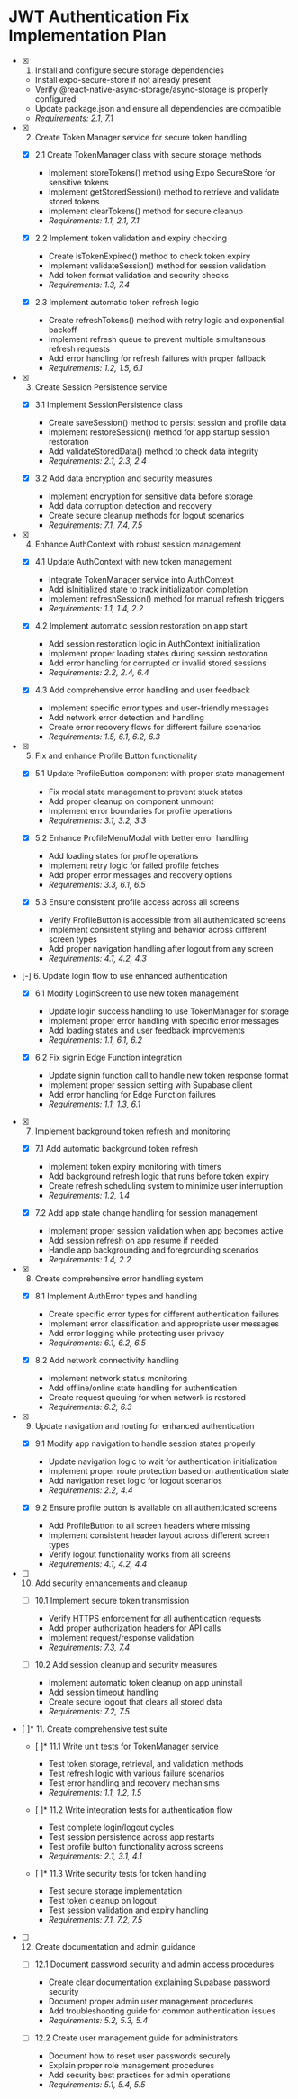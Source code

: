# JWT Authentication Fix Implementation Plan

- [x] 1. Install and configure secure storage dependencies
  - Install expo-secure-store if not already present
  - Verify @react-native-async-storage/async-storage is properly configured
  - Update package.json and ensure all dependencies are compatible
  - _Requirements: 2.1, 7.1_

- [x] 2. Create Token Manager service for secure token handling
  - [x] 2.1 Create TokenManager class with secure storage methods
    - Implement storeTokens() method using Expo SecureStore for sensitive tokens
    - Implement getStoredSession() method to retrieve and validate stored tokens
    - Implement clearTokens() method for secure cleanup
    - _Requirements: 1.1, 2.1, 7.1_

  - [x] 2.2 Implement token validation and expiry checking
    - Create isTokenExpired() method to check token expiry
    - Implement validateSession() method for session validation
    - Add token format validation and security checks
    - _Requirements: 1.3, 7.4_

  - [x] 2.3 Implement automatic token refresh logic
    - Create refreshTokens() method with retry logic and exponential backoff
    - Implement refresh queue to prevent multiple simultaneous refresh requests
    - Add error handling for refresh failures with proper fallback
    - _Requirements: 1.2, 1.5, 6.1_

- [x] 3. Create Session Persistence service
  - [x] 3.1 Implement SessionPersistence class
    - Create saveSession() method to persist session and profile data
    - Implement restoreSession() method for app startup session restoration
    - Add validateStoredData() method to check data integrity
    - _Requirements: 2.1, 2.3, 2.4_

  - [x] 3.2 Add data encryption and security measures
    - Implement encryption for sensitive data before storage
    - Add data corruption detection and recovery
    - Create secure cleanup methods for logout scenarios
    - _Requirements: 7.1, 7.4, 7.5_

- [x] 4. Enhance AuthContext with robust session management
  - [x] 4.1 Update AuthContext with new token management
    - Integrate TokenManager service into AuthContext
    - Add isInitialized state to track initialization completion
    - Implement refreshSession() method for manual refresh triggers
    - _Requirements: 1.1, 1.4, 2.2_

  - [x] 4.2 Implement automatic session restoration on app start
    - Add session restoration logic in AuthContext initialization
    - Implement proper loading states during session restoration
    - Add error handling for corrupted or invalid stored sessions
    - _Requirements: 2.2, 2.4, 6.4_

  - [x] 4.3 Add comprehensive error handling and user feedback
    - Implement specific error types and user-friendly messages
    - Add network error detection and handling
    - Create error recovery flows for different failure scenarios
    - _Requirements: 1.5, 6.1, 6.2, 6.3_

- [x] 5. Fix and enhance Profile Button functionality
  - [x] 5.1 Update ProfileButton component with proper state management
    - Fix modal state management to prevent stuck states
    - Add proper cleanup on component unmount
    - Implement error boundaries for profile operations
    - _Requirements: 3.1, 3.2, 3.3_

  - [x] 5.2 Enhance ProfileMenuModal with better error handling
    - Add loading states for profile operations
    - Implement retry logic for failed profile fetches
    - Add proper error messages and recovery options
    - _Requirements: 3.3, 6.1, 6.5_

  - [x] 5.3 Ensure consistent profile access across all screens
    - Verify ProfileButton is accessible from all authenticated screens
    - Implement consistent styling and behavior across different screen types
    - Add proper navigation handling after logout from any screen
    - _Requirements: 4.1, 4.2, 4.3_

- [-] 6. Update login flow to use enhanced authentication
  - [x] 6.1 Modify LoginScreen to use new token management
    - Update login success handling to use TokenManager for storage
    - Implement proper error handling with specific error messages
    - Add loading states and user feedback improvements
    - _Requirements: 1.1, 6.1, 6.2_

  - [x] 6.2 Fix signin Edge Function integration
    - Update signin function call to handle new token response format
    - Implement proper session setting with Supabase client
    - Add error handling for Edge Function failures
    - _Requirements: 1.1, 1.3, 6.1_

- [x] 7. Implement background token refresh and monitoring
  - [x] 7.1 Add automatic background token refresh
    - Implement token expiry monitoring with timers
    - Add background refresh logic that runs before token expiry
    - Create refresh scheduling system to minimize user interruption
    - _Requirements: 1.2, 1.4_

  - [x] 7.2 Add app state change handling for session management
    - Implement proper session validation when app becomes active
    - Add session refresh on app resume if needed
    - Handle app backgrounding and foregrounding scenarios
    - _Requirements: 1.4, 2.2_

- [x] 8. Create comprehensive error handling system
  - [x] 8.1 Implement AuthError types and handling
    - Create specific error types for different authentication failures
    - Implement error classification and appropriate user messages
    - Add error logging while protecting user privacy
    - _Requirements: 6.1, 6.2, 6.5_

  - [x] 8.2 Add network connectivity handling
    - Implement network status monitoring
    - Add offline/online state handling for authentication
    - Create request queuing for when network is restored
    - _Requirements: 6.2, 6.3_

- [x] 9. Update navigation and routing for enhanced authentication
  - [x] 9.1 Modify app navigation to handle session states properly
    - Update navigation logic to wait for authentication initialization
    - Implement proper route protection based on authentication state
    - Add navigation reset logic for logout scenarios
    - _Requirements: 2.2, 4.4_

  - [x] 9.2 Ensure profile button is available on all authenticated screens
    - Add ProfileButton to all screen headers where missing
    - Implement consistent header layout across different screen types
    - Verify logout functionality works from all screens
    - _Requirements: 4.1, 4.2, 4.4_

- [ ] 10. Add security enhancements and cleanup
  - [ ] 10.1 Implement secure token transmission
    - Verify HTTPS enforcement for all authentication requests
    - Add proper authorization headers for API calls
    - Implement request/response validation
    - _Requirements: 7.3, 7.4_

  - [ ] 10.2 Add session cleanup and security measures
    - Implement automatic token cleanup on app uninstall
    - Add session timeout handling
    - Create secure logout that clears all stored data
    - _Requirements: 7.2, 7.5_

- [ ]* 11. Create comprehensive test suite
  - [ ]* 11.1 Write unit tests for TokenManager service
    - Test token storage, retrieval, and validation methods
    - Test refresh logic with various failure scenarios
    - Test error handling and recovery mechanisms
    - _Requirements: 1.1, 1.2, 1.5_

  - [ ]* 11.2 Write integration tests for authentication flow
    - Test complete login/logout cycles
    - Test session persistence across app restarts
    - Test profile button functionality across screens
    - _Requirements: 2.1, 3.1, 4.1_

  - [ ]* 11.3 Write security tests for token handling
    - Test secure storage implementation
    - Test token cleanup on logout
    - Test session validation and expiry handling
    - _Requirements: 7.1, 7.2, 7.5_

- [ ] 12. Create documentation and admin guidance
  - [ ] 12.1 Document password security and admin access procedures
    - Create clear documentation explaining Supabase password security
    - Document proper admin user management procedures
    - Add troubleshooting guide for common authentication issues
    - _Requirements: 5.2, 5.3, 5.4_

  - [ ] 12.2 Create user management guide for administrators
    - Document how to reset user passwords securely
    - Explain proper role management procedures
    - Add security best practices for admin operations
    - _Requirements: 5.1, 5.4, 5.5_
